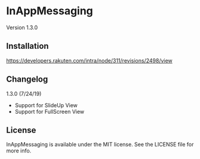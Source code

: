 # InAppMessaging
Version 1.3.0

## Installation

https://developers.rakuten.com/intra/node/311/revisions/2498/view

## Changelog

1.3.0 (7/24/19)

- Support for SlideUp View
- Support for FullScreen View

## License

InAppMessaging is available under the MIT license. See the LICENSE file for more info.
